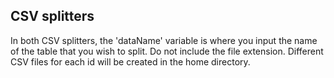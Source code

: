 ## CSV splitters

In both CSV splitters, the 'dataName' variable is where you input the name of the table that you wish to split.
Do not include the file extension. Different CSV files for each id will be created in the home directory.
